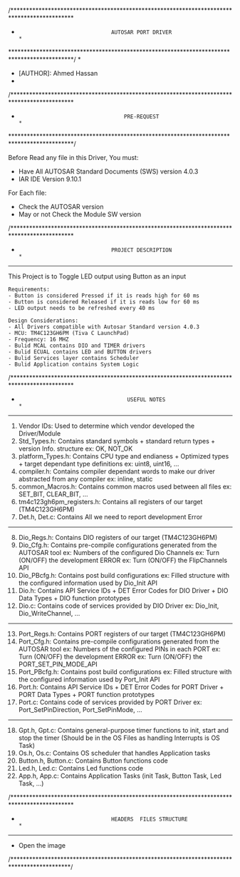 /********************************************************************************************
 *                             		AUTOSAR PORT DRIVER                                     *
 ********************************************************************************************/
 *
 * [AUTHOR]: Ahmed Hassan
 *
/********************************************************************************************
 *                             			PRE-REQUEST                                         *
 ********************************************************************************************/
 
Before Read any file in this Driver, You must:
- Have All AUTOSAR Standard Documents (SWS) version 4.0.3
- IAR IDE Version 9.10.1

For Each file:
- Check the AUTOSAR version
- May or not Check the Module SW version 

/********************************************************************************************
 *                              	PROJECT DESCRIPTION                                     *
 ********************************************************************************************
 
This Project is to Toggle LED output using Button as an input
                  
    Requirements:
	- Button is considered Pressed if it is reads high for 60 ms
    - Button is considered Released if it is reads low for 60 ms
    - LED output needs to be refreshed every 40 ms
				 
    Design Considerations:
	- All Drivers compatible with Autosar Standard version 4.0.3
	- MCU: TM4C123GH6PM (Tiva C LaunchPad)
	- Frequency: 16 MHZ
    - Bulid MCAL contains DIO and TIMER drivers
    - Bulid ECUAL contains LED and BUTTON drivers
    - Bulid Services layer contains Scheduler
    - Bulid Application contains System Logic

/********************************************************************************************
 *                            		 	 USEFUL NOTES                                       *
 ********************************************************************************************

1. Vendor IDs: Used to determine which vendor developed the Driver/Module
2. Std_Types.h: Contains standard symbols + standard return types + version Info. structure
				ex: OK, NOT_OK			
3. platform_Types.h: Contains CPU type and endianess + Optimized types + target dependant 
					 type definitions  ex: uint8, uint16, ...							 
4. compiler.h: Contains compiler dependant words to make our driver abstracted from any compiler
			   ex: inline, static			   
5. common_Macros.h: Contains common macros used between all files ex: SET_BIT, CLEAR_BIT, ...
6. tm4c123gh6pm_registers.h: Contains all registers of our target (TM4C123GH6PM)
7. Det.h, Det.c: Contains All we need to report development Error 

---------------------------------------------------------------------------------------------

8. Dio_Regs.h: Contains DIO registers of our target (TM4C123GH6PM)
9. Dio_Cfg.h: Contains pre-compile configurations generated from the AUTOSAR tool
			  ex: Numbers of the configured Dio Channels
			  ex: Turn (ON/OFF) the development ERROR
			  ex: Turn (ON/OFF) the FlipChannels API 			  
10. Dio_PBcfg.h: Contains post build configurations 
				ex: Filled structure with the configured information used by Dio_Init API				
11. Dio.h: Contains API Service IDs + DET Error Codes for DIO Driver + DIO Data Types +
		   DIO function prototypes		   
12. Dio.c: Contains code of services provided by DIO Driver
		   ex: Dio_Init, Dio_WriteChannel, ...

---------------------------------------------------------------------------------------------

13. Port_Regs.h: Contains PORT registers of our target (TM4C123GH6PM)	
14. Port_Cfg.h: Contains pre-compile configurations generated from the AUTOSAR tool
			    ex: Numbers of the configured PINs in each PORT
			    ex: Turn (ON/OFF) the development ERROR
			    ex: Turn (ON/OFF) the PORT_SET_PIN_MODE_API 			  
15. Port_PBcfg.h: Contains post build configurations 
				  ex: Filled structure with the configured information used by Port_Init API		
16. Port.h: Contains API Service IDs + DET Error Codes for PORT Driver + PORT Data Types +
		    PORT function prototypes	   
17. Port.c: Contains code of services provided by PORT Driver
		    ex: Port_SetPinDirection, Port_SetPinMode, ...
		   
---------------------------------------------------------------------------------------------	

18. Gpt.h, Gpt.c: Contains general-purpose timer functions to init, start and stop the timer
				  (Should be in the OS Files as handling Interrupts is OS Task)
19. Os.h, Os.c: Contains OS scheduler that handles Application tasks
20. Button.h, Button.c: Contains Button functions code
21. Led.h, Led.c: Contains Led functions code
22. App.h, App.c: Contains Application Tasks (init Task, Button Task, Led Task, ...)

/********************************************************************************************
 *                          		HEADERS  FILES STRUCTURE                                 *
 ********************************************************************************************

- Open the image
		
 /*******************************************************************************************/	  